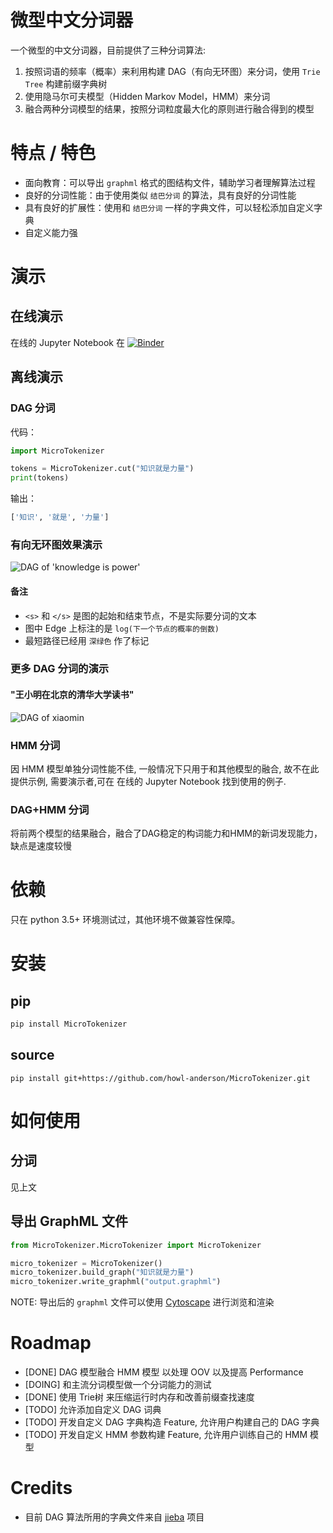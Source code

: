 # 微型中文分词器

一个微型的中文分词器，目前提供了三种分词算法:

1. 按照词语的频率（概率）来利用构建 DAG（有向无环图）来分词，使用 `Trie Tree` 构建前缀字典树
2. 使用隐马尔可夫模型（Hidden Markov Model，HMM）来分词
3. 融合两种分词模型的结果，按照分词粒度最大化的原则进行融合得到的模型

# 特点 / 特色

* 面向教育：可以导出 `graphml` 格式的图结构文件，辅助学习者理解算法过程
* 良好的分词性能：由于使用类似 `结巴分词` 的算法，具有良好的分词性能
* 具有良好的扩展性：使用和 `结巴分词` 一样的字典文件，可以轻松添加自定义字典
* 自定义能力强

# 演示

## 在线演示
在线的 Jupyter Notebook 在 [![Binder](https://mybinder.org/badge.svg)](https://mybinder.org/v2/gh/howl-anderson/MicroTokenizer/master?filepath=.notebooks%2FMicroTokenizer.ipynb)

## 离线演示
### DAG 分词
代码：
```python
import MicroTokenizer

tokens = MicroTokenizer.cut("知识就是力量")
print(tokens)
```
输出：
```python
['知识', '就是', '力量']
```
### 有向无环图效果演示
![DAG of 'knowledge is power'](.images/DAG_of_knowledge_is_power.png)

#### 备注
* `<s>` 和 `</s>` 是图的起始和结束节点，不是实际要分词的文本
* 图中 Edge 上标注的是 `log(下一个节点的概率的倒数)`
* 最短路径已经用 `深绿色` 作了标记

### 更多 DAG 分词的演示
#### "王小明在北京的清华大学读书"
![DAG of xiaomin](.images/DAG_of_xiaomin.png)

### HMM 分词
因 HMM 模型单独分词性能不佳, 一般情况下只用于和其他模型的融合, 故不在此提供示例, 需要演示者,可在 在线的 Jupyter Notebook 找到使用的例子.

### DAG+HMM 分词
将前两个模型的结果融合，融合了DAG稳定的构词能力和HMM的新词发现能力，缺点是速度较慢

# 依赖
只在 python 3.5+ 环境测试过，其他环境不做兼容性保障。

# 安装
## pip
```bash
pip install MicroTokenizer
```

## source
```console
pip install git+https://github.com/howl-anderson/MicroTokenizer.git
```

# 如何使用
## 分词
见上文

## 导出 GraphML 文件
```python
from MicroTokenizer.MicroTokenizer import MicroTokenizer

micro_tokenizer = MicroTokenizer()
micro_tokenizer.build_graph("知识就是力量")
micro_tokenizer.write_graphml("output.graphml")
```

NOTE: 导出后的 `graphml` 文件可以使用 [Cytoscape](http://www.cytoscape.org/) 进行浏览和渲染

# Roadmap
* [DONE] DAG 模型融合 HMM 模型 以处理 OOV 以及提高 Performance
* [DOING] 和主流分词模型做一个分词能力的测试
* [DONE] 使用 Trie树 来压缩运行时内存和改善前缀查找速度
* [TODO] 允许添加自定义 DAG 词典
* [TODO] 开发自定义 DAG 字典构造 Feature, 允许用户构建自己的 DAG 字典
* [TODO] 开发自定义 HMM 参数构建 Feature, 允许用户训练自己的 HMM 模型


# Credits
* 目前 DAG 算法所用的字典文件来自 [jieba](https://github.com/fxsjy/jieba) 项目
